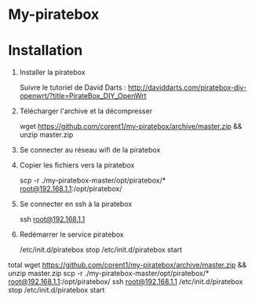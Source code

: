 My-piratebox
============


Installation
============

1) Installer la piratebox

    Suivre le tutoriel de David Darts : 
    http://daviddarts.com/piratebox-diy-openwrt/?title=PirateBox_DIY_OpenWrt

2) Télécharger l'archive et la décompresser

    wget https://github.com/corent1/my-piratebox/archive/master.zip && unzip master.zip

3) Se connecter au réseau wifi de la piratebox

4) Copier les fichiers vers la piratebox

    scp -r ./my-piratebox-master/opt/piratebox/* root@192.168.1.1:/opt/piratebox/

5) Se connecter en ssh à la piratebox

    ssh root@192.168.1.1

6) Redémarrer le service piratebox

    /etc/init.d/piratebox stop
    /etc/init.d/piratebox start
    
total
    wget https://github.com/corent1/my-piratebox/archive/master.zip && unzip master.zip
    scp -r ./my-piratebox-master/opt/piratebox/* root@192.168.1.1:/opt/piratebox/
    ssh root@192.168.1.1
    /etc/init.d/piratebox stop
    /etc/init.d/piratebox start
